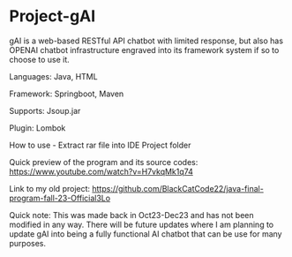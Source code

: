 # Project-gAI

gAI is a web-based RESTful API chatbot with limited response, but also has OPENAI chatbot infrastructure engraved into its framework system if so to choose to use it.


Languages: Java, HTML

Framework: Springboot, Maven

Supports: Jsoup.jar

Plugin: Lombok

How to use - Extract rar file into IDE Project folder

Quick preview of the program and its source codes: https://www.youtube.com/watch?v=H7vkqMk1q74

Link to my old project: https://github.com/BlackCatCode22/java-final-program-fall-23-Official3Lo

Quick note: This was made back in Oct23-Dec23 and has not been modified in any way. There will be future updates where I am planning to update gAI into being a fully functional AI chatbot that can be use for many purposes.
